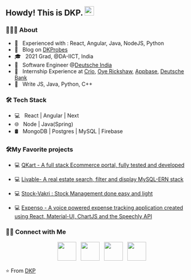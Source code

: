 <h2> Howdy! This is DKP. <img src="https://github.com/souvikguria98/souvikguria98/blob/master/Hi.gif" width="25"></h2>

<h3> 👨🏻‍💻 About </h3>

- 🔭 &nbsp; Experienced with : React, Angular, Java, NodeJS, Python
- 🤔 &nbsp; Blog on [DKProbes](https://dkprobes.netlify.app)
- 🎓 &nbsp; 2021 Grad, @DA-IICT, India
- 💼 &nbsp; Software Engineer @[Deutsche India](https://db.com)
- 💼 &nbsp; Internship Experience at [Crio](https://crio.do), [Oye Rickshaw](https://oyerickshaw.com), [Appbase](https://appbase.io), [Deutsche Bank](https://db.com)
- 🌱 &nbsp; Write JS, Java, Python, C++

<h3>🛠 Tech Stack</h3>

- 💻 &nbsp; React | Angular | Next
- 🌐 &nbsp; Node | Java(Spring)
- 🛢 &nbsp; MongoDB | Postgres | MySQL | Firebase

<h3>🛠My Favorite projects</h3>

- 💻 [QKart - A full stack Ecommerce portal, fully tested and developed](https://github.com/dkp1903/qkart-frontend)

- 💻 [Livable- A real estate search, filter and display MySQL-ERN stack ](https://github.com/dkp1903/Homify)

- 💻 [Stock-Vakri : Stock Management done easy and light](https://github.com/dkp1903/Stock-Vakri)

- 💻 [Expenso - A voice powered expense tracking application created using React, Material-UI, ChartJS and the Speechly API](https://github.com/dkp1903/expenso)



<h3> 🤝🏻 Connect with Me </h3>

<p align="center">
&nbsp; <a href="https://twitter.com/dkp1903" target="_blank" rel="noopener noreferrer"><img src="https://img.icons8.com/plasticine/100/000000/twitter.png" width="50" /></a>  
&nbsp; <a href="https://www.instagram.com/dkp1903/" target="_blank" rel="noopener noreferrer"><img src="https://img.icons8.com/plasticine/100/000000/instagram-new.png" width="50" /></a>  
&nbsp; <a href="https://www.linkedin.com/in/dkp1903/" target="_blank" rel="noopener noreferrer"><img src="https://img.icons8.com/plasticine/100/000000/linkedin.png" width="50" /></a>
&nbsp; <a href="mailto:dushyantpathak6789@gmail.com" target="_blank" rel="noopener noreferrer"><img src="https://img.icons8.com/plasticine/100/000000/gmail.png"  width="50" /></a>
</p>

⭐️ From [DKP](https://github.com/dkp1903)
